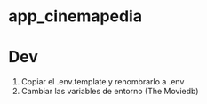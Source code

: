 # app_cinemapedia

# Dev

1. Copiar el .env.template y renombrarlo a .env
2. Cambiar las variables de entorno (The Moviedb)
